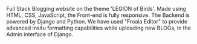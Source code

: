 Full Stack Blogging website on the theme 'LEGION of Birds'. Made using HTML, CSS, JavaScript, the Front-end is fully responsive. The Backend is powered by Django and Python. We have used "Froala Editor" to provide advanced insitu formatting capabilities while uploading new BLOGs, in the Admin interface of Django.
